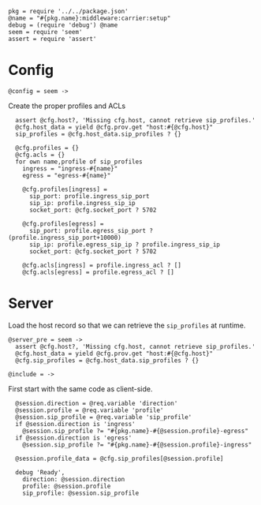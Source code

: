     pkg = require '../../package.json'
    @name = "#{pkg.name}:middleware:carrier:setup"
    debug = (require 'debug') @name
    seem = require 'seem'
    assert = require 'assert'

Config
======

    @config = seem ->

Create the proper profiles and ACLs

      assert @cfg.host?, 'Missing cfg.host, cannot retrieve sip_profiles.'
      @cfg.host_data = yield @cfg.prov.get "host:#{@cfg.host}"
      sip_profiles = @cfg.host_data.sip_profiles ? {}

      @cfg.profiles = {}
      @cfg.acls = {}
      for own name,profile of sip_profiles
        ingress = "ingress-#{name}"
        egress = "egress-#{name}"

        @cfg.profiles[ingress] =
          sip_port: profile.ingress_sip_port
          sip_ip: profile.ingress_sip_ip
          socket_port: @cfg.socket_port ? 5702

        @cfg.profiles[egress] =
          sip_port: profile.egress_sip_port ? (profile.ingress_sip_port+10000)
          sip_ip: profile.egress_sip_ip ? profile.ingress_sip_ip
          socket_port: @cfg.socket_port ? 5702

        @cfg.acls[ingress] = profile.ingress_acl ? []
        @cfg.acls[egress] = profile.egress_acl ? []

Server
======

Load the host record so that we can retrieve the `sip_profiles` at runtime.

    @server_pre = seem ->
      assert @cfg.host?, 'Missing cfg.host, cannot retrieve sip_profiles.'
      @cfg.host_data = yield @cfg.prov.get "host:#{@cfg.host}"
      @cfg.sip_profiles = @cfg.host_data.sip_profiles ? {}

    @include = ->

First start with the same code as client-side.

      @session.direction = @req.variable 'direction'
      @session.profile = @req.variable 'profile'
      @session.sip_profile = @req.variable 'sip_profile'
      if @session.direction is 'ingress'
        @session.sip_profile ?= "#{pkg.name}-#{@session.profile}-egress"
      if @session.direction is 'egress'
        @session.sip_profile ?= "#{pkg.name}-#{@session.profile}-ingress"

      @session.profile_data = @cfg.sip_profiles[@session.profile]

      debug 'Ready',
        direction: @session.direction
        profile: @session.profile
        sip_profile: @session.sip_profile
